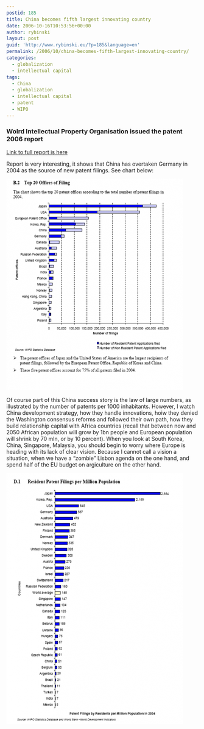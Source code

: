 ```yaml
---
postid: 185
title: China becomes fifth largest innovating country
date: 2006-10-16T10:53:56+00:00
author: rybinski
layout: post
guid: 'http://www.rybinski.eu/?p=185&language=en'
permalink: /2006/10/china-becomes-fifth-largest-innovating-country/
categories:
  - globalization
  - intellectual capital
tags:
  - China
  - globalization
  - intellectual capital
  - patent
  - WIPO
---
```

### Wolrd Intellectual Property Organisation issued the patent 2006 report

[Link to full report is here](http://www.wipo.int/ipstats/en/statistics/patents/pdf/patent_report_2006.pdf)

Report is very interesting, it shows that China has overtaken Germany in 2004 as the source of new patent filings. See chart below:

<!--more-->

![wipo_patents_by_country.png](/uploads/wipo_patents_by_country.png)

Of course part of this China success story is the law of large numbers, as illustrated by the number of patents per 1000 inhabitants. However, I watch China development strategy, how they handle innovations, hoiw they denied the Washington consensus reforms and followed their own path, how they build relationship capital with Africa countries (recall that between now and 2050 African population will grow by 1bn people and European population will shrink by 70 mln, or by 10 percent). When you look at South Korea, China, Singapore, Malaysia, you should begin to worry where Europe is heading with its lack of clear vision. Because I cannot call a vision a situation, when we have a “zombie” Lisbon agenda on the one hand, and spend half of the EU budget on argiculture on the other hand. 

![wipo_patents_per_capita.png](/uploads/wipo_patents_per_capita.png)
